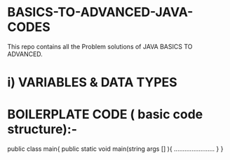 # BASICS-TO-ADVANCED-JAVA-CODES
This repo contains all the Problem solutions of
JAVA BASICS TO ADVANCED.
# i) VARIABLES & DATA TYPES
#  BOILERPLATE CODE ( basic code structure):-
public class main{
 public static void main(string args [] ){
 .......................
 }
}


